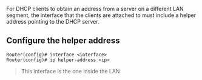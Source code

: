 For DHCP clients to obtain an address from a server on a different LAN segment, the interface that the clients are attached to must include a helper address pointing to the DHCP server.
## Configure the helper address
```
Router(config)# interface <interface>
Router(config)# ip helper-address <ip>
```
> This interface is the one inside the LAN
